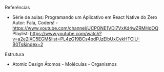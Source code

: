 Referências

- Série de aulas: Programando um Aplicativo em React Native do Zero
  Autor: Fala, Coders! - https://www.youtube.com/channel/UCPONE1VDi7VxKd4wZRMHdOQ
  Playlist: https://www.youtube.com/watch?v=a2e2lXC5EGM&list=PL4zG19BCs4pdPJzElbUxCykHTClU-B0Ts&index=2

Estrutura

- Atomic Design
  Átomos - Moléculas - Organismos
